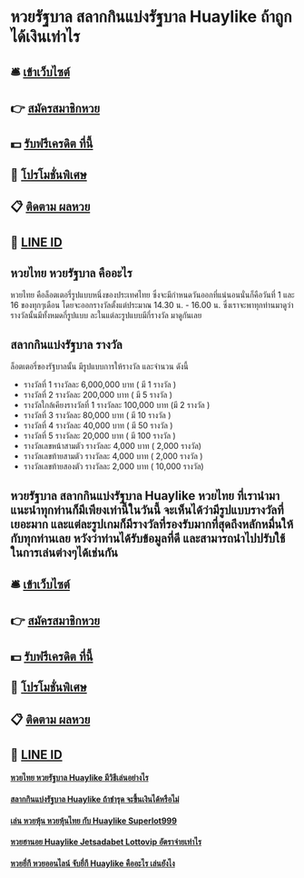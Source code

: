 # หวยรัฐบาล สลากกินแบ่งรัฐบาล Huaylike ถ้าถูก ได้เงินเท่าไร

## 🛎 [เข้าเว็บไซต์](https://bit.ly/3dp4lwv)
## 👉 [สมัครสมาชิกหวย](https://bit.ly/3dp4lwv)
## 💵 [รับฟรีเครดิต ที่นี้](https://bit.ly/3eUifHi)
## 👑 [โปรโมชั่นพิเศษ](https://bit.ly/3eUifHi)
## 📋 [ติดตาม ผลหวย](https://bit.ly/3eUifHi)
## 📱 [LINE ID](https://bit.ly/3eUifHi)

## หวยไทย หวยรัฐบาล คืออะไร
หวยไทย คือล็อตเตอรี่รูปแบบหนึ่งของประเทศไทย ซึ่งจะมีกำหนดวันออกที่แน่นอนนั่นก็คือวันที่ 1 และ 16 ของทุกๆเดือน โดยจะออกรางวัลตั้งแต่ประมาณ 14.30 น. - 16.00 น. ซึ่งเราจะพาทุกท่านมาดูว่ารางวัลนั้นมีทั้งหมดกี่รูปแบบ ละในแต่ละรูปแบบมีกี่รางวัล มาดูกันเลย

## สลากกินแบ่งรัฐบาล รางวัล
ล็อตเตอรี่ของรัฐบาลนั้น มีรูปแบบการให้รางวัล และจำนวน ดังนี้
- รางวัลที่ 1 รางวัลละ 6,000,000 บาท ( มี 1 รางวัล )
- รางวัลที่ 2 รางวัลละ 200,000 บาท ( มี 5 รางวัล )
- รางวัลใกล้เคียงรางวัลที่ 1 รางวัลละ 100,000 บาท (มี 2 รางวัล )
- รางวัลที่ 3 รางวัลละ 80,000 บาท ( มี 10 รางวัล )
- รางวัลที่ 4 รางวัลละ 40,000 บาท ( มี 50 รางวัล )
- รางวัลที่ 5 รางวัลละ 20,000 บาท ( มี 100 รางวัล )
- รางวัลเลขหน้าสามตัว รางวัลละ  4,000 บาท ( 2,000 รางวัล)
- รางวัลเลขท้ายสามตัว รางวัลละ 4,000 บาท ( 2,000 รางวัล )
- รางวัลเลขท้ายสองตัว รางวัลละ 2,000 บาท ( 10,000 รางวัล)

## หวยรัฐบาล สลากกินแบ่งรัฐบาล Huaylike หวยไทย ที่เรานำมาแนะนำทุกท่านก็มีเพียงเท่านี้ในวันนี้ จะเห็นได้ว่ามีรูปแบบรางวัลที่เยอะมาก และแต่ละรูปเกมก็มีรางวัลที่รองรับมากที่สุดถึงหลักหมื่นให้กับทุกท่านเลย หวังว่าท่านได้รับข้อมูลที่ดี และสามารถนำไปปรับใช้ในการเล่นต่างๆได้เช่นกัน

## 🛎 [เข้าเว็บไซต์](https://bit.ly/3dp4lwv)
## 👉 [สมัครสมาชิกหวย](https://bit.ly/3dp4lwv)
## 💵 [รับฟรีเครดิต ที่นี้](https://bit.ly/3eUifHi)
## 👑 [โปรโมชั่นพิเศษ](https://bit.ly/3eUifHi)
## 📋 [ติดตาม ผลหวย](https://bit.ly/3eUifHi)
## 📱 [LINE ID](https://bit.ly/3eUifHi)

#### [หวยไทย หวยรัฐบาล Huaylike มีวิธีเล่นอย่างไร](https://atom.io/themes/หวยไทย%20หวยรัฐบาล%20Huaylike%20มีวิธีเล่นอย่างไร)
#### [สลากกินแบ่งรัฐบาล Huaylike ถ้าชำรุด จะขึ้นเงินได้หรือไม่](https://atom.io/themes/สลากกินแบ่งรัฐบาล%20Huaylike%20ถ้าชำรุด%20จะขึ้นเงินได้หรือไม่)
#### [เล่น หวยหุ้น หวยหุ้นไทย กับ Huaylike Superlot999](https://atom.io/themes/เล่น%20หวยหุ้น%20หวยหุ้นไทย%20กับ%20Huaylike%20Superlot999)
#### [หวยฮานอย Huaylike Jetsadabet Lottovip อัตราจ่ายเท่าไร](https://atom.io/themes/หวยฮานอย%20Huaylike%20Jetsadabet%20Lottovip%20อัตราจ่ายเท่าไร)
#### [หวยยี่กี หวยออนไลน์ จับยี่กี Huaylike คืออะไร เล่นยังไง](https://atom.io/themes/หวยยี่กี%20หวยออนไลน์%20จับยี่กี%20Huaylike%20คืออะไร%20เล่นยังไง)
